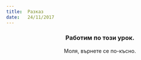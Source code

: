 ```yaml
---
title:  Разказ
date:   24/11/2017
---
```


### <center>Работим по този урок.</center>
<center>Моля, върнете се по-късно.</center>
